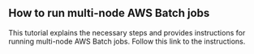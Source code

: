 ## How to run multi-node AWS Batch jobs

This tutorial explains the necessary steps and provides instructions for running multi-node AWS Batch jobs. Follow this link to the instructions.
